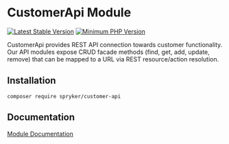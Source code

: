 # CustomerApi Module
[![Latest Stable Version](https://poser.pugx.org/spryker/customer-api/v/stable.svg)](https://packagist.org/packages/spryker/customer-api)
[![Minimum PHP Version](https://img.shields.io/badge/php-%3E%3D%207.4-8892BF.svg)](https://php.net/)

CustomerApi provides REST API connection towards customer functionality. Our API modules expose CRUD facade methods (find, get, add, update, remove) that can be mapped to a URL via REST resource/action resolution.

## Installation

```
composer require spryker/customer-api
```

## Documentation

[Module Documentation](https://docs.spryker.com)
